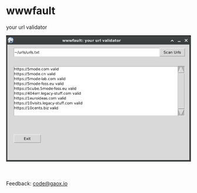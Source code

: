 # wwwfault
your url validator

![wwwfault in action #1](/res/screenshot1.png)<br><br><br>

Feedback: <a href="mailto:code@gaox.io">code@gaox.io</a>
